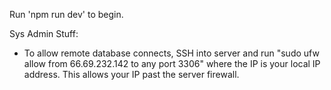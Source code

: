 Run  'npm run dev' to begin.

Sys Admin Stuff:

- To allow remote database connects, SSH into server and run "sudo ufw allow from 66.69.232.142 to any port 3306" where the IP is your local IP address. This allows your IP past the server firewall.
